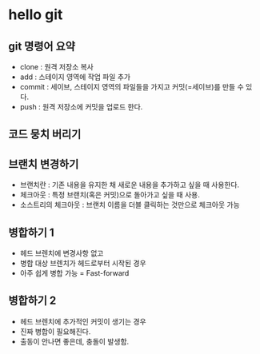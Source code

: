 #  hello git

## git 명령어 요약

- clone : 원격 저장소 복사
- add : 스테이지 영역에 작업 파일 추가 
- commit : 세이브, 스테이지 영역의 파일들을 가지고 커밋(=세이브)를 만들 수 있다.
- push : 원격 저장소에 커밋을 업로드 한다.


## 코드 뭉치 버리기

## 브랜치 변경하기 
- 브랜치란 : 기존 내용을 유지한 채 새로운 내용을 추가하고 싶을 때 사용한다. 
- 체크아웃 : 특정 브랜치(혹은 커밋)으로 돌아가고 싶을 때 사용.
- 소스트리의 체크아웃 : 브랜치 이름을 더블 클릭하는 것만으로 체크아웃 가능

## 병합하기 1
- 헤드 브렌치에 변경사항 없고
- 병합 대상 브렌치가 헤드로부터 시작된 경우
- 아주 쉽게 병합 가능 = Fast-forward

## 병합하기 2
- 헤드 브렌치에 추가적인 커밋이 생기는 경우
- 진짜 병합이 필요해진다. 
- 출동이 안나면 좋은데, 충돌이 발생함.